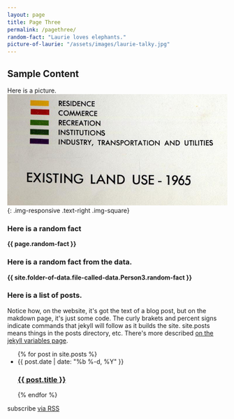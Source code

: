 ```yaml
---
layout: page
title: Page Three
permalink: /pagethree/
random-fact: "Laurie loves elephants."
picture-of-laurie: "/assets/images/laurie-talky.jpg"
---
```


## Sample Content
Here is a picture.
![legend](/assets/images/land-use-key.png){: .img-responsive .text-right .img-square}


###  Here is a random fact

<strong>  {{ page.random-fact }} </strong>

### Here is a random fact from the data.

<strong> {{ site.folder-of-data.file-called-data.Person3.random-fact }} </strong>


### Here is a list of posts.

Notice how, on the website, it's got the text of a blog post, but on the makdown page, it's just some code.
The curly brakets and percent signs indicate commands that jekyll will follow as it builds the site. site.posts means things in the posts directory, etc. There's more described [on the jekyll variables page](https://jekyllrb.com/docs/variables/).

<ul class="post-list">
  {% for post in site.posts %}
    <li>{{ post.date | date: "%b %-d, %Y" }}
      <h3>
        <a href="{{ post.url | prepend: site.baseurl }}">{{ post.title }}</a>
      </h3>
    </li>
  {% endfor %}
</ul>

<p class="rss-subscribe">subscribe <a href="{{ "/feed.xml" | prepend: site.baseurl }}">via RSS</a></p>
